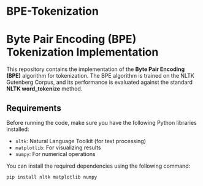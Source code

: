 # BPE-Tokenization
# Byte Pair Encoding (BPE) Tokenization Implementation

This repository contains the implementation of the **Byte Pair Encoding (BPE)** algorithm for tokenization. The BPE algorithm is trained on the NLTK Gutenberg Corpus, and its performance is evaluated against the standard **NLTK word_tokenize** method. 

## Requirements

Before running the code, make sure you have the following Python libraries installed:

- `nltk`: Natural Language Toolkit (for text processing)
- `matplotlib`: For visualizing results
- `numpy`: For numerical operations

You can install the required dependencies using the following command:

```bash
pip install nltk matplotlib numpy
